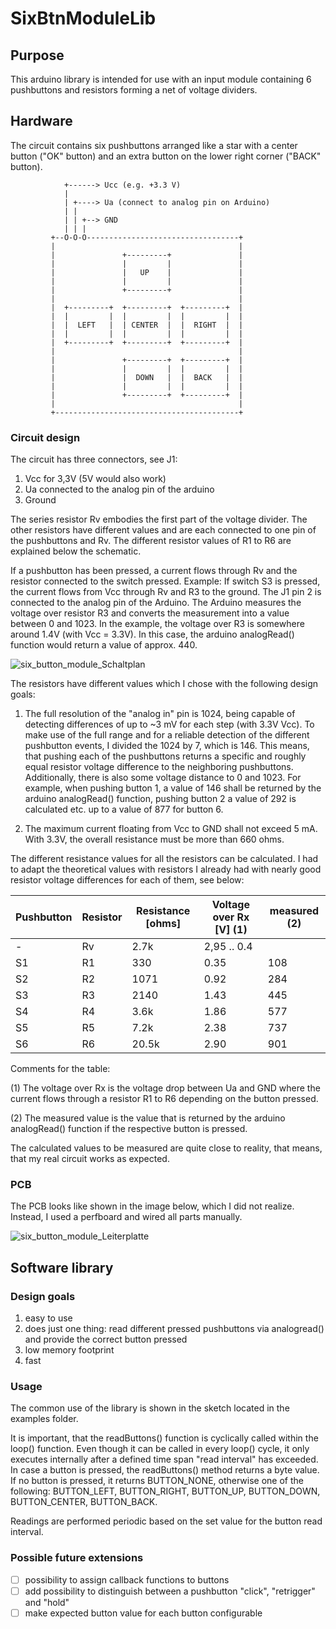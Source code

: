 # SixBtnModuleLib

## Purpose
This arduino library is intended for use with an input module containing 6 pushbuttons and resistors forming a net of voltage dividers.

## Hardware
The circuit contains six pushbuttons arranged like a star with a center button ("OK" button) and an extra button on the lower right corner ("BACK" button).

                +------> Ucc (e.g. +3.3 V)
                |
                | +----> Ua (connect to analog pin on Arduino)
                | |
                | | +--> GND
                | | |
             +--O-O-O----------------------------------+
             |                                         |
             |               +---------+               |
             |               |         |               |
             |               |   UP    |               |
             |               |         |               |
             |               +---------+               |
             |                                         |
             |  +---------+  +---------+  +---------+  |
             |  |         |  |         |  |         |  |
             |  |  LEFT   |  | CENTER  |  |  RIGHT  |  |
             |  |         |  |         |  |         |  |
             |  +---------+  +---------+  +---------+  |
             |                                         |
             |               +---------+  +---------+  |
             |               |         |  |         |  |
             |               |  DOWN   |  |  BACK   |  |
             |               |         |  |         |  |
             |               +---------+  +---------+  |
             |                                         |
             +-----------------------------------------+
             
### Circuit design
The circuit has three connectors, see J1:
1. Vcc for 3,3V (5V would also work)
2. Ua connected to the analog pin of the arduino
3. Ground

The series resistor Rv embodies the first part of the voltage divider. The other resistors have different values and are each connected to one pin of the pushbuttons and Rv. The different resistor values of R1 to R6 are explained below the schematic.

If a pushbutton has been pressed, a current flows through Rv and the resistor connected to the switch pressed. Example: If switch S3 is pressed, the current flows from Vcc through Rv and R3 to the ground. The J1 pin 2 is connected to the analog pin of the Arduino. The Arduino measures the voltage over resistor R3 and converts the measurement into a value between 0 and 1023. In the example, the voltage over R3 is somewhere around 1.4V (with Vcc = 3.3V). In this case, the arduino analogRead() function would return a value of approx. 440.

![six_button_module_Schaltplan](https://user-images.githubusercontent.com/82120163/126395178-ff381c78-d783-4711-82cd-a7b7c0909d42.png)

The resistors have different values which I chose with the following design goals:
1. The full resolution of the "analog in" pin is 1024, being capable of detecting differences of up to ~3 mV for each step (with 3.3V Vcc). To make use of the full range and for a reliable detection of the different pushbutton events, I divided the 1024 by 7, which is 146. This means, that pushing each of the pushbuttons returns a specific and roughly equal resistor voltage difference to the neighboring pushbuttons. Additionally, there is also some voltage distance to 0 and 1023.
For example, when pushing button 1, a value of 146 shall be returned by the arduino analogRead() function, pushing button 2 a value of 292 is calculated etc. up to a value of 877 for button 6. 

2. The maximum current floating from Vcc to GND shall not exceed 5 mA. With 3.3V, the overall resistance must be more than 660 ohms.

The different resistance values for all the resistors can be calculated. I had to adapt the theoretical values with resistors I already had with nearly good resistor voltage differences for each of them, see below: 

| Pushbutton | Resistor | Resistance [ohms]| Voltage over Rx [V] (1) | measured  (2) |
| -- | -- | --------| --- | ---|
| -  | Rv | 2.7k   | 2,95 .. 0.4 |
| S1 | R1 | 330    | 0.35 | 108 |
| S2 | R2 | 1071   | 0.92 | 284 |
| S3 | R3 | 2140   | 1.43 | 445 |
| S4 | R4 | 3.6k   | 1.86 | 577 |
| S5 | R5 | 7.2k   | 2.38 | 737 |
| S6 | R6 | 20.5k  | 2.90 | 901 |

Comments for the table:

(1) The voltage over Rx is the voltage drop between Ua and GND where the current flows through a resistor R1 to R6 depending on the button pressed.

(2) The measured value is the value that is returned by the arduino analogRead() function if the respective button is pressed. 

The calculated values to be measured are quite close to reality, that means, that my real circuit works as expected.

### PCB
The PCB looks like shown in the image below, which I did not realize. Instead, I used a perfboard and wired all parts manually.

![six_button_module_Leiterplatte](https://user-images.githubusercontent.com/82120163/126395160-31a94af6-2b2b-467b-ab51-85cfec6fb9fa.png)


## Software library
### Design goals
1. easy to use
2. does just one thing: read different pressed pushbuttons via analogread() and provide the correct button pressed
3. low memory footprint
4. fast

### Usage
The common use of the library is shown in the sketch located in the examples folder.

It is important, that the readButtons() function is cyclically called within the loop() function. Even though it can be called in every loop() cycle, it only executes internally after a defined time span "read interval" has exceeded. In case a button is pressed, the readButtons() method returns a byte value. If no button is pressed, it returns BUTTON_NONE, otherwise one of the following: BUTTON_LEFT, BUTTON_RIGHT, BUTTON_UP, BUTTON_DOWN, BUTTON_CENTER, BUTTON_BACK. 

Readings are performed periodic based on the set value for the button read interval.

### Possible future extensions
- [ ] possibility to assign callback functions to buttons
- [ ] add possibility to distinguish between a pushbutton "click", "retrigger" and "hold"
- [ ] make expected button value for each button configurable
